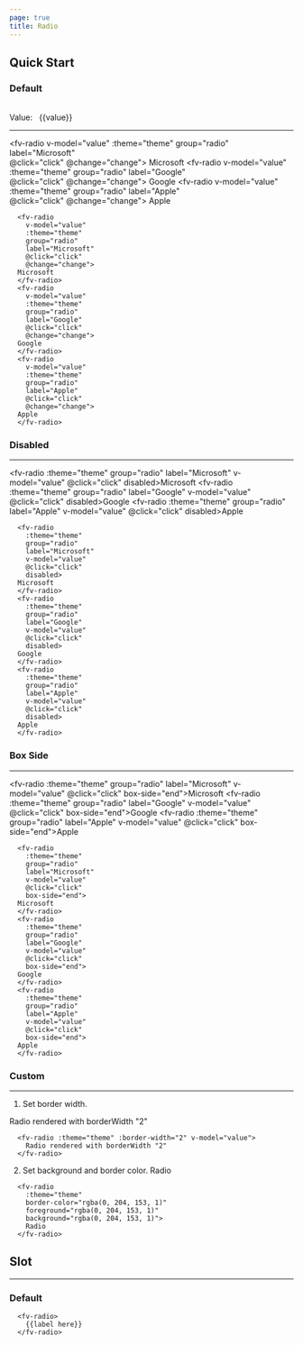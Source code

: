 ```yaml
---
page: true
title: Radio
---
```


<script lang="ts" setup>
import { ref } from 'vue'; 
import { useTheme } from '../common/index.js'; 

const {theme} = useTheme()

const value = ref<boolean|number|string>()

function click(val:boolean|number|string){
  console.log('click', val)
}

function change(val:boolean|number|string){
  console.log('change', val)
}
</script>

## Quick Start    

### Default

<br/>
Value: &nbsp; {{value}}  

---  

<fv-radio 
  v-model="value"
  :theme="theme" 
  group="radio" 
  label="Microsoft"  
  @click="click" 
  @change="change">
Microsoft
</fv-radio>
<fv-radio 
  v-model="value"
  :theme="theme" 
  group="radio" 
  label="Google"  
  @click="click" 
  @change="change">
Google
</fv-radio>
<fv-radio 
  v-model="value"
  :theme="theme" 
  group="radio" 
  label="Apple"  
  @click="click" 
  @change="change">
Apple
</fv-radio>

```vue-html
  <fv-radio 
    v-model="value"
    :theme="theme" 
    group="radio" 
    label="Microsoft"  
    @click="click" 
    @change="change">
  Microsoft
  </fv-radio>
  <fv-radio 
    v-model="value"
    :theme="theme" 
    group="radio" 
    label="Google"  
    @click="click" 
    @change="change">
  Google
  </fv-radio>
  <fv-radio 
    v-model="value"
    :theme="theme" 
    group="radio" 
    label="Apple"  
    @click="click" 
    @change="change">
  Apple
  </fv-radio>

```

### Disabled

---

<fv-radio :theme="theme" group="radio" label="Microsoft" v-model="value" @click="click" disabled>Microsoft</fv-radio>
<fv-radio :theme="theme" group="radio" label="Google" v-model="value" @click="click" disabled>Google</fv-radio>
<fv-radio :theme="theme" group="radio" label="Apple" v-model="value" @click="click" disabled>Apple</fv-radio>

```vue-html
  <fv-radio 
    :theme="theme" 
    group="radio" 
    label="Microsoft" 
    v-model="value" 
    @click="click" 
    disabled>
  Microsoft
  </fv-radio>
  <fv-radio 
    :theme="theme" 
    group="radio" 
    label="Google" 
    v-model="value" 
    @click="click" 
    disabled>
  Google
  </fv-radio>
  <fv-radio 
    :theme="theme" 
    group="radio" 
    label="Apple" 
    v-model="value" 
    @click="click" 
    disabled>
  Apple
  </fv-radio>
```

### Box Side

--- 

<fv-radio :theme="theme" group="radio" label="Microsoft" v-model="value" @click="click" box-side="end">Microsoft</fv-radio>
<fv-radio :theme="theme" group="radio" label="Google" v-model="value" @click="click" box-side="end">Google</fv-radio>
<fv-radio :theme="theme" group="radio" label="Apple" v-model="value" @click="click" box-side="end">Apple</fv-radio>

```vue-html
  <fv-radio 
    :theme="theme" 
    group="radio" 
    label="Microsoft" 
    v-model="value" 
    @click="click" 
    box-side="end">
  Microsoft
  </fv-radio>
  <fv-radio 
    :theme="theme" 
    group="radio" 
    label="Google" 
    v-model="value" 
    @click="click" 
    box-side="end">
  Google
  </fv-radio>
  <fv-radio 
    :theme="theme" 
    group="radio" 
    label="Apple" 
    v-model="value" 
    @click="click" 
    box-side="end">
  Apple
  </fv-radio>
```

### Custom

---
1. Set border width.
<fv-radio :theme="theme" :border-width="2" v-model="value">
  Radio rendered with borderWidth "2"
</fv-radio>

```vue-html
  <fv-radio :theme="theme" :border-width="2" v-model="value">
    Radio rendered with borderWidth "2"
  </fv-radio>
```

2. Set background and border color.
<fv-radio
  :theme="theme" 
  border-color="rgba(0, 204, 153, 1)" 
  foreground="rgba(0, 204, 153, 1)" 
  background="rgba(0, 204, 153, 1)"
  v-model="value">
  Radio
</fv-radio>

```vue-html
  <fv-radio
    :theme="theme" 
    border-color="rgba(0, 204, 153, 1)" 
    foreground="rgba(0, 204, 153, 1)" 
    background="rgba(0, 204, 153, 1)">
    Radio
  </fv-radio>
```

<!--@include: ./properties.md-->

<!--@include: ./emits.md-->

## Slot

---

### Default

```vue-html
  <fv-radio>
    {{label here}}
  </fv-radio>
```
